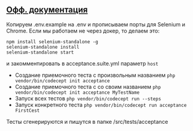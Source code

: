 ## [Офф. документация](https://codeception.com/docs/03-AcceptanceTests) ##

Копируем .env.example на .env и прописываем порты для Selenium и Chrome. 
Если мы работаем не через докер, то делаем это:
````
npm install selenium-standalone -g
selenium-standalone install
selenium-standalone start
````
и закомментировать в acceptance.suite.yml параметр ``host`` 

- Создание приемочного теста с произвольным названием ``php vendor/bin/codecept init acceptance``
- Создание приемочного теста с со своим названием ``php vendor/bin/codecept init acceptance MyTestName``
- Запуск всех тестов ``php vendor/bin/codecept run --steps``
- Запуск конкретного теста ``php vendor/bin/codecept run acceptance FirstCest ``

Тесты сгенерируются и пишутся в папке /src/tests/acceptance